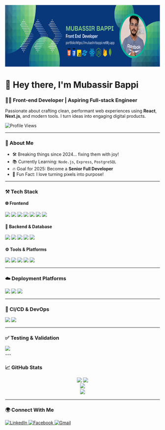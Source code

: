 <div align="center">
  <img height="200" src="https://github.com/mubashirbappi5/mubashirbappi5/blob/main/Blue%2C%20Green%2C%20and%20White%20Modern%20Tech%20Web%20Developer%20LinkedIn%20Banner%20(4).png" alt="Banner" />
</div>

<h1 align="left">👋 Hey there, I'm Mubassir Bappi</h1>
<h3 align="left">🧑‍💻 Front-end Developer | Aspiring Full-stack Engineer</h3>

<p align="left">
  Passionate about crafting clean, performant web experiences using <strong>React</strong>, <strong>Next.js</strong>, and modern tools. I turn ideas into engaging digital products.
</p>

<p align="left">
  <img src="https://komarev.com/ghpvc/?username=mubashirbappi5&style=flat-square&color=4CAF50" alt="Profile Views" />
</p>

---

### 🌟 About Me

- 🛠️ Breaking things since 2024... fixing them with joy!
- 📚 Currently Learning: `Node.js`, `Express`, `PostgreSQL`
- 🔥 Goal for 2025: Become a **Senior Full Developer** 
- 🌈 Fun Fact: I love turning pixels into purpose!

---

### ⚒️ Tech Stack

#### 🌐 Frontend
<div align="left">
  <img src="https://img.shields.io/badge/HTML5-0d1117?style=for-the-badge&logo=html5&logoColor=E44D26" />
  <img src="https://img.shields.io/badge/CSS3-0d1117?style=for-the-badge&logo=css3&logoColor=264de4" />
  <img src="https://img.shields.io/badge/JavaScript-0d1117?style=for-the-badge&logo=javascript&logoColor=F7DF1E" />
  <img src="https://img.shields.io/badge/TypeScript-0d1117?style=for-the-badge&logo=typescript&logoColor=3178C6" />
  <img src="https://img.shields.io/badge/React-0d1117?style=for-the-badge&logo=react&logoColor=61DAFB" />
  <img src="https://img.shields.io/badge/Next.js-0d1117?style=for-the-badge&logo=next.js&logoColor=white" />
  <img src="https://img.shields.io/badge/TailwindCSS-0d1117?style=for-the-badge&logo=tailwind-css&logoColor=38B2AC" />
</div>

#### 🧩 Backend & Database
<div align="left">
  <img src="https://img.shields.io/badge/Node.js-0d1117?style=for-the-badge&logo=node.js&logoColor=339933" />
  <img src="https://img.shields.io/badge/Express.js-0d1117?style=for-the-badge&logo=express&logoColor=white" />
  <img src="https://img.shields.io/badge/MongoDB-0d1117?style=for-the-badge&logo=mongodb&logoColor=47A248" />
  <img src="https://img.shields.io/badge/PostgreSQL-0d1117?style=for-the-badge&logo=postgresql&logoColor=336791" />
  <img src="https://img.shields.io/badge/Firebase-0d1117?style=for-the-badge&logo=firebase&logoColor=FFCA28" />
</div>

#### ⚙️ Tools & Platforms
<div align="left">
  <img src="https://img.shields.io/badge/Git-0d1117?style=for-the-badge&logo=git&logoColor=F05032" />
  <img src="https://img.shields.io/badge/GitHub-0d1117?style=for-the-badge&logo=github&logoColor=white" />
  <img src="https://img.shields.io/badge/VSCode-0d1117?style=for-the-badge&logo=visual-studio-code&logoColor=007ACC" />
  <img src="https://img.shields.io/badge/NPM-0d1117?style=for-the-badge&logo=npm&logoColor=CB3837" />
  <img src="https://img.shields.io/badge/Figma-0d1117?style=for-the-badge&logo=figma&logoColor=F24E1E" />
</div>

---

### ☁️ Deployment Platforms
<div align="left">
  <img src="https://img.shields.io/badge/Vercel-0d1117?style=for-the-badge&logo=vercel&logoColor=white" />
  <img src="https://img.shields.io/badge/Netlify-0d1117?style=for-the-badge&logo=netlify&logoColor=00C7B7" />
  <img src="https://img.shields.io/badge/Firebase_Hosting-0d1117?style=for-the-badge&logo=firebase&logoColor=FFCA28" />
</div>

---

### 🔁 CI/CD & DevOps
<div align="left">
  <img src="https://img.shields.io/badge/GitHub_Actions-0d1117?style=for-the-badge&logo=githubactions&logoColor=white" />
  <img src="https://img.shields.io/badge/Vercel_CI-0d1117?style=for-the-badge&logo=vercel&logoColor=white" />
</div>

---

### ✅ Testing & Validation
<div align="left">
  <img src="https://img.shields.io/badge/Postman-0d1117?style=for-the-badge&logo=postman&logoColor=FF6C37" />
 
</div>
---

### 📈 GitHub Stats

<div align="center">
  <img src="https://github-readme-stats.vercel.app/api?username=mubashirbappi5&show_icons=true&count_private=true&theme=tokyonight&hide_border=true" height="180" />
  <img src="https://github-readme-stats.vercel.app/api/top-langs/?username=mubashirbappi5&layout=compact&theme=tokyonight&hide_border=true" height="180" />
  <br />
  <img src="https://streak-stats.demolab.com?user=mubashirbappi5&theme=tokyonight&hide_border=true&date_format=M%20j%5B%2C%20Y%5D" height="180" />
  <br />
  <img src="https://github-readme-activity-graph.vercel.app/graph?username=mubashirbappi5&theme=tokyo-night&hide_border=true" height="280" />
</div>

---

### 🌍 Connect With Me

<div align="left">
  <a href="https://www.linkedin.com/in/mubashir-bappi-developer/" target="_blank">
    <img src="https://raw.githubusercontent.com/maurodesouza/profile-readme-generator/master/src/assets/icons/social/linkedin/default.svg" width="38" alt="LinkedIn" />
  </a>
  <a href="https://web.facebook.com/mubashirbappi/" target="_blank">
    <img src="https://raw.githubusercontent.com/maurodesouza/profile-readme-generator/master/src/assets/icons/social/facebook/default.svg" width="38" alt="Facebook" />
  </a>
<a href="mailto:mubashirbappi@gmail.com" target="_blank">
  <img src="https://upload.wikimedia.org/wikipedia/commons/4/4e/Gmail_Icon.svg" width="38" alt="Gmail" />
</a>
</div>

